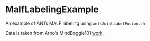 MalfLabelingExample
===================

An example of ANTs MALF labeling using `antsJointLabelFusion.sh`

Data is taken from Arno's MindBoggle101 [work](http://www.frontiersin.org/Brain_Imaging_Methods/10.3389/fnins.2012.00171/full).

